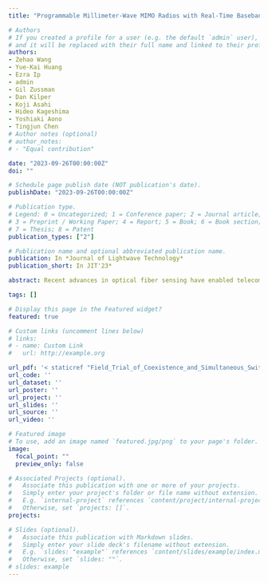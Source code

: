 ```yaml
---
title: "Programmable Millimeter-Wave MIMO Radios with Real-Time Baseband Processing"

# Authors
# If you created a profile for a user (e.g. the default `admin` user), write the username (folder name) here 
# and it will be replaced with their full name and linked to their profile.
authors:
- Zehao Wang
- Yue-Kai Huang
- Ezra Ip
- admin
- Gil Zussman
- Dan Kilper
- Koji Asahi
- Hideo Kageshima
- Yoshiaki Aono
- Tingjun Chen
# Author notes (optional)
# author_notes:
# - "Equal contribution"

date: "2023-09-26T00:00:00Z"
doi: ""

# Schedule page publish date (NOT publication's date).
publishDate: "2023-09-26T00:00:00Z"

# Publication type.
# Legend: 0 = Uncategorized; 1 = Conference paper; 2 = Journal article;
# 3 = Preprint / Working Paper; 4 = Report; 5 = Book; 6 = Book section;
# 7 = Thesis; 8 = Patent
publication_types: ["2"]

# Publication name and optional abbreviated publication name.
publication: In *Journal of Lightwave Technology*
publication_short: In JIT'23*

abstract: Recent advances in optical fiber sensing have enabled telecom network operators to monitor their fiber infrastructure while generating new revenue in various application scenarios including data center interconnect, public safety, smart cities, and seismic monitoring. However, given the high utilization of fiber networks for data transmission, it is undesirable to allocate dedicated fiber strands solely for sensing purposes. Therefore, it is crucial to ensure the reliable coexistence of fiber sensing and communication signals that co-propagate on the same fiber. In this paper, we conduct field trials in a reconfigurable optical add-drop multiplexer (ROADM) network enabled by the PAWR COSMOS testbed, utilizing metro area fibers in Manhattan, New York City. We verify the coexistence of real-time constant-amplitude distributed acoustic sensing (DAS), coherent 400 GbE, and analog radio-over-fiber (ARoF) signals. Measurement results obtained from the field trial demonstrate that the quality of transmission (QoT) of the coherent 400 GbE signal remains unaffected during co-propagation with DAS and ARoF signals in adjacent dense wavelength-division multiplexing (DWDM) channels. In addition, we present a use case of this coexistence system supporting preemptive DAS-informed optical path switching before link failure.

tags: []

# Display this page in the Featured widget?
featured: true

# Custom links (uncomment lines below)
# links:
# - name: Custom Link
#   url: http://example.org

url_pdf: '< staticref "Field_Trial_of_Coexistence_and_Simultaneous_Switching_of_Real-Time_Fiber_Sensing_and_Coherent_400nbspGbE_in_a_Dense_Urban_Environment.pdf" >'
url_code: ''
url_dataset: ''
url_poster: ''
url_project: ''
url_slides: ''
url_source: ''
url_video: ''

# Featured image
# To use, add an image named `featured.jpg/png` to your page's folder. 
image:
  focal_point: ""
  preview_only: false

# Associated Projects (optional).
#   Associate this publication with one or more of your projects.
#   Simply enter your project's folder or file name without extension.
#   E.g. `internal-project` references `content/project/internal-project/index.md`.
#   Otherwise, set `projects: []`.
projects:

# Slides (optional).
#   Associate this publication with Markdown slides.
#   Simply enter your slide deck's filename without extension.
#   E.g. `slides: "example"` references `content/slides/example/index.md`.
#   Otherwise, set `slides: ""`.
# slides: example
---
```

<!-- 
{{% callout note %}}
Click the *Cite* button above to demo the feature to enable visitors to import publication metadata into their reference management software.
{{% /callout %}} -->



